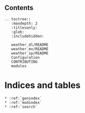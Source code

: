 
```{include} README.md
```

## Contents

```{eval-rst}
.. toctree::
   :maxdepth: 2
   :titlesonly:
   :glob:
   :includehidden:

   weather_dl/README
   weather_mv/README
   weather_sp/README
   Configuration
   CONTRIBUTING
   modules
```




# Indices and tables
```{eval-rst}
* :ref:`genindex`
* :ref:`modindex`
* :ref:`search`
```